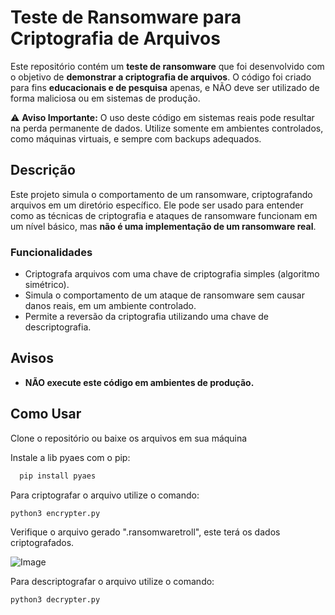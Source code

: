 # Teste de Ransomware para Criptografia de Arquivos

Este repositório contém um **teste de ransomware** que foi desenvolvido com o objetivo de **demonstrar a criptografia de arquivos**. O código foi criado para fins **educacionais e de pesquisa** apenas, e NÃO deve ser utilizado de forma maliciosa ou em sistemas de produção.

⚠️ **Aviso Importante:** O uso deste código em sistemas reais pode resultar na perda permanente de dados. Utilize somente em ambientes controlados, como máquinas virtuais, e sempre com backups adequados.

## Descrição

Este projeto simula o comportamento de um ransomware, criptografando arquivos em um diretório específico. Ele pode ser usado para entender como as técnicas de criptografia e ataques de ransomware funcionam em um nível básico, mas **não é uma implementação de um ransomware real**.

### Funcionalidades

- Criptografa arquivos com uma chave de criptografia simples (algoritmo simétrico).
- Simula o comportamento de um ataque de ransomware sem causar danos reais, em um ambiente controlado.
- Permite a reversão da criptografia utilizando uma chave de descriptografia.

## Avisos

- **NÃO execute este código em ambientes de produção.**

## Como Usar

Clone o repositório ou baixe os arquivos em sua máquina

Instale a lib pyaes com o pip:

```bash
  pip install pyaes
```

Para criptografar o arquivo utilize o comando:

```bash
python3 encrypter.py
```

Verifique o arquivo gerado ".ransomwaretroll", este terá os dados criptografados.

![Image](https://github.com/user-attachments/assets/d04ff6c9-4e71-41fe-9c6f-698d1506b8b5)

Para descriptografar o arquivo utilize o comando:

```bash
python3 decrypter.py
```



